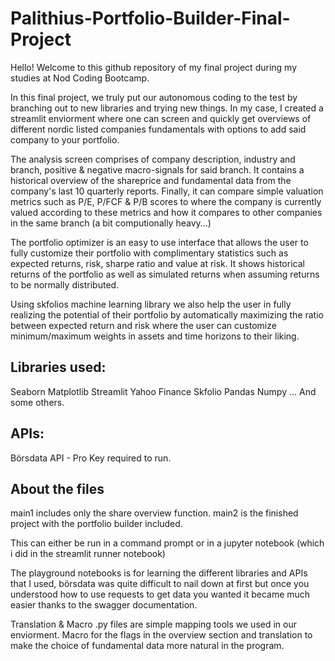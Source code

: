 # Palithius-Portfolio-Builder-Final-Project
 
Hello! Welcome to this github repository of my final project during my studies at Nod Coding Bootcamp. 

In this final project, we truly put our autonomous coding to the test by branching out to new libraries and trying new things. In my case, I created a streamlit enviorment where one can screen and quickly get overviews of different nordic listed companies fundamentals with options to add said company to your portfolio. 

The analysis screen comprises of company description, industry and branch, positive & negative macro-signals for said branch. It contains a historical overview of the shareprice and fundamental data from the company's last 10 quarterly reports. Finally, it can compare simple valuation metrics such as P/E, P/FCF & P/B scores to where the company is currently valued according to these metrics and how it compares to other companies in the same branch (a bit computionally heavy...) 

The portfolio optimizer is an easy to use interface that allows the user to fully customize their portfolio with complimentary statistics such as expected returns, risk, sharpe ratio and value at risk. It shows historical returns of the portfolio as well as simulated returns when assuming returns to be normally distributed.

Using skfolios machine learning library we also help the user in fully realizing the potential of their portfolio by automatically maximizing the ratio between expected return and risk where the user can customize minimum/maximum weights in assets and time horizons to their liking. 

## Libraries used:

Seaborn
Matplotlib
Streamlit
Yahoo Finance
Skfolio
Pandas
Numpy
... And some others.

## APIs:

Börsdata API - Pro Key required to run. 

## About the files

main1 includes only the share overview function.
main2 is the finished project with the portfolio builder included. 

This can either be run in a command prompt or in a jupyter notebook (which i did in the streamlit runner notebook) 

The playground notebooks is for learning the different libraries and APIs that I used, börsdata was quite difficult to nail down at first but once you understood how to use requests to get data you wanted it became much easier thanks to the swagger documentation. 

Translation & Macro .py files are simple mapping tools we used in our enviorment. Macro for the flags in the overview section and translation to make the choice of fundamental data more natural in the program.